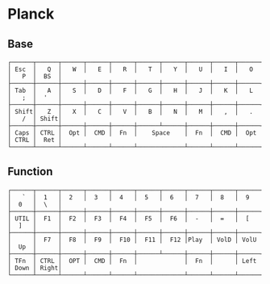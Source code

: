 # Planck

## Base

	┌──────┬──────┬──────┬──────┬──────┬──────┬──────┬──────┬──────┬──────┬──────┬──────┐
	│ Esc  │   Q  │   W  │   E  │   R  │   T  │   Y  │   U  │   I  │   O  │   P  │  BS  │
	├──────┼──────┼──────┼──────┼──────┼──────┼──────┼──────┼──────┼──────┼──────┼──────┤
	│ Tab  │   A  │   S  │   D  │   F  │   G  │   H  │   J  │   K  │   L  │   ;  │  '   │
	├──────┼──────┼──────┼──────┼──────┼──────┼──────┼──────┼──────┼──────┼──────┼──────┤
	│ Shift│   Z  │   X  │   C  │   V  │   B  │   N  │   M  │   ,  │   .  │   /  │ Shift│
	├──────┼──────┼──────┼──────┼──────┼──────┴──────┼──────┼──────┼──────┼──────┼──────┤
	│ Caps │ CTRL │  Opt │  CMD │  Fn  │    Space    │  Fn  │  CMD │  Opt │ CTRL │  Ret │
	└──────┴──────┴──────┴──────┴──────┴─────────────┴──────┴──────┴──────┴──────┴──────┘

## Function

	┌──────┬──────┬──────┬──────┬──────┬──────┬──────┬──────┬──────┬──────┬──────┬──────┐
	│   `  │  1   │  2   │  3   │  4   │  5   │  6   │  7   │  8   │  9   │  0   │  \   │
	├──────┼──────┼──────┼──────┼──────┼──────┼──────┼──────┼──────┼──────┼──────┼──────┤
	│ UTIL │  F1  │  F2  │  F3  │  F4  │  F5  │  F6  │  -   │  =   │  [   │  ]   │      │
	├──────┼──────┼──────┼──────┼──────┼──────┼──────┼──────┼──────┼──────┼──────┼──────┤
	│      │  F7  │  F8  │  F9  │  F10 │  F11 │  F12 │Play  │ VolD │ VolU │  Up  │      │
	├──────┼──────┼──────┼──────┼──────┼──────┴──────┼──────┼──────┼──────┼──────┼──────┤
	│ TFn  │ CTRL │  OPT │  CMD │  Fn  │             │  Fn  │      │ Left │ Down │ Right│
	└──────┴──────┴──────┴──────┴──────┴─────────────┴──────┴──────┴──────┴──────┴──────┘
